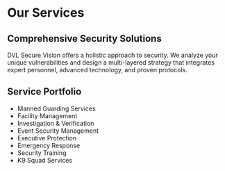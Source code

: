 # Our Services

## Comprehensive Security Solutions
DVL Secure Vision offers a holistic approach to security. We analyze your unique vulnerabilities and design a multi-layered strategy that integrates expert personnel, advanced technology, and proven protocols.

## Service Portfolio
- Manned Guarding Services
- Facility Management
- Investigation & Verification
- Event Security Management
- Executive Protection
- Emergency Response
- Security Training
- K9 Squad Services
